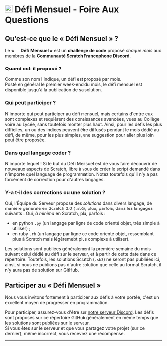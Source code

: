 # <img src="trophy.png" width=24px> Défi Mensuel - Foire Aux Questions

## Qu'est-ce que le « Défi Mensuel » ?

Le **« <img src="trophy.png" width=14px> Défi Mensuel »** est un **challenge de code** proposé _chaque mois_ aux membres de la **Communauté Scratch Francophone Discord**.

### Quand est-il proposé ?

Comme son nom l'indique, un défi est proposé par mois. <br>
Posté en général le premier week-end du mois, le défi mensuel est disponible jusqu'à la publication de sa solution.

### Qui peut participer ?

N'importe qui peut participer au défi mensuel, mais certains d'entre eux sont complexes et requièrent des conaissances avancées, vues au Collège voire au Lycée, sans toutefois monter plus haut.
Ainsi, pour les défis les plus difficiles, un ou des indices peuvent être diffusés pendant le mois dédié au défi, de même, pour les plus simples, une suggestion pour aller plus loin peut être proposée.

### Dans quel langage coder ?

N'importe lequel ! Si le but du Défi Mensuel est de vous faire découvrir de nouveaux aspects de Scratch, libre à vous de créer le script demandé dans n'importe quel language de programmation.
Notez toutefois qu'il n'y a pas forcément de correction pour d'autres langages.

### Y-a t-il des corrections ou une solution ?

Oui, l'Équipe du Serveur propose des *solutions* dans divers langage, de manière générale en Scratch 3.0 (`.sb3`), plus, parfois, dans les langages suivants : 
Oui, *à minima* en Scratch, plu, parfois :
- en python `.py` (un langage par ligne de code orienté objet, très simple à utiliser) ;
- en ruby `.rb` (un langage par ligne de code orienté objet, ressemblant plus à Scratch mais légèremebt plus complexe à utiliser).

Les solutions sont publiées généralement la première semaine du mois suivant celui dédié au défi sur le serveur, et à partir de cette date dans ce répertoire.
Toutefois, les solutions Scratch (`.sb3`) ne seront pas publiées ici, ainsi, si nous ne publions pas d'autre solution que celle au format Scratch, il n'y aura pas de solution sur GitHub.

## Participer au « Défi Mensuel »

Nous vous invitons fortement à participer aux défis à votre portée, c'est un excellent moyen de progresser en programmation.

Pour participer, assurez-vous d'être sur [notre serveur Discord](https://discord.gg/UnjbyEEVak). Les défis sont proposés sur ce répertoire GitHub généralement en même temps que les solutions sont publiées sur le serveur. <br>
Si vous êtes sur le serveur et que vous partagez votre projet (sur ce dernier), même incorrect, vous recevrez une récompense.

----
